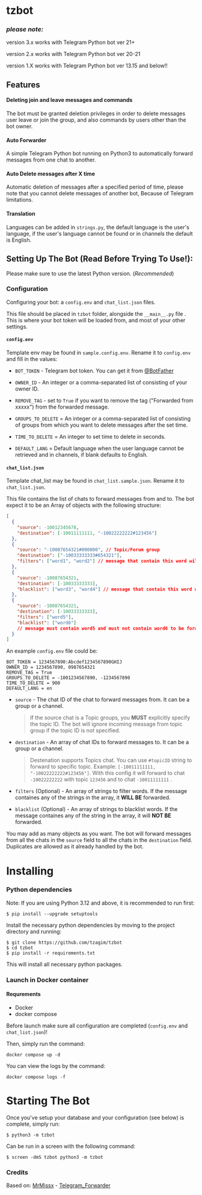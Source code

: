 # tzbot
### *please note:*
version 3.x works with Telegram Python bot ver 21+

version 2.x works with Telegram Python bot ver 20-21

version 1.X works with Telegram Python bot ver 13.15 and below!!

## Features
#### Deleting join and leave messages and commands

The bot must be granted deletion privileges in order to delete messages user leave or join the group, and also commands by users other than the bot owner.

#### Auto Forwarder

A simple Telegram Python bot running on Python3 to automatically forward messages from one chat to another.

#### Auto Delete messages after X time
Automatic deletion of messages after a specified period of time, please note that you cannot delete messages of another bot, Because of Telegram limitations.

#### Translation
Languages ​​can be added in `strings.py`, the default language is the user's language, if the user's language cannot be found or in channels the default is English.

## Setting Up The Bot (Read Before Trying To Use!):
Please make sure to use the latest Python version. (*Recommended*)

### Configuration

Configuring your bot: a `config.env` and `chat_list.json` files.

This file should be placed in `tzbot` folder, alongside the `__main__.py` file . 
This is where your bot token will be loaded from, and most of your other settings.

#### `config.env`

Template env may be found in `sample.config.env`. Rename it to `config.env` and fill in the values:

- `BOT_TOKEN` - Telegram bot token. You can get it from [@BotFather](https://t.me/BotFather)

- `OWNER_ID` - An integer or a comma-separated list of consisting of your owner ID.

- `REMOVE_TAG` - set to `True` if you want to remove the tag ("Forwarded from xxxxx") from the forwarded message.

- `GROUPS_TO_DELETE` = An integer or a comma-separated list of consisting of groups from which you want to delete messages after the set time.

- `TIME_TO_DELETE` = An integer to set time to delete in seconds.
 
- `DEFAULT_LANG` = Default language when the user language cannot be retrieved and in channels, if blank defaults to English.

#### `chat_list.json`

Template chat_list may be found in `chat_list.sample.json`. Rename it to `chat_list.json`.

This file contains the list of chats to forward messages from and to. The bot expect it to be an Array of objects with the following structure:

```json
[
  {
    "source": -10012345678,
    "destination": [-10011111111, "-10022222222#123456"]
  },
  {
    "source": "-10087654321#000000", // Topic/Forum group
    "destination": ["-10033333333#654321"],
    "filters": ["word1", "word2"] // message that contain this word will be forwarded
  },
  {
    "source": -10087654321,
    "destination": [-10033333333],
    "blacklist": ["word3", "word4"] // message that contain this word will not be forwarded
  },
  {
    "source": -10087654321,
    "destination": [-10033333333],
    "filters": ["word5"],
    "blacklist": ["word6"]
    // message must contain word5 and must not contain word6 to be forwarded
  }
]
```

An example `config.env` file could be:

```env
BOT_TOKEN = 1234567890:Abcdef1234567890GHIJ
OWNER_ID = 1234567890, 0987654321
REMOVE_TAG = True
GROUPS_TO_DELETE = -1001234567890, -1234567890
TIME_TO_DELETE = 900
DEFAULT_LANG = en
```
- `source` - The chat ID of the chat to forward messages from. It can be a group or a channel.

  > If the source chat is a Topic groups, you **MUST** explicitly specify the topic ID. The bot will ignore incoming message from topic group if the topic ID is not specified.

- `destination` - An array of chat IDs to forward messages to. It can be a group or a channel.

  > Destenation supports Topics chat. You can use `#topicID` string to forward to specific topic. Example: `[-10011111111, "-10022222222#123456"]`. With this config it will forward to chat `-10022222222` with topic `123456` and to chat `-10011111111` .

- `filters` (Optional) - An array of strings to filter words. If the message containes any of the strings in the array, it **WILL BE** forwarded.

- `blacklist` (Optional) - An array of strings to blacklist words. If the message containes any of the string in the array, it will **NOT BE** forwarded.

You may add as many objects as you want. The bot will forward messages from all the chats in the `source` field to all the chats in the `destination` field. Duplicates are allowed as it already handled by the bot.

Installing
==========


### Python dependencies
Note: If you are using Python 3.12 and above, it is recommended to run first:

```shell
$ pip install --upgrade setuptools
```

Install the necessary python dependencies by moving to the project directory and running:

```shell
$ git clone https://github.com/tzagim/tzbot
$ cd tzbot
$ pip install -r requirements.txt
```

This will install all necessary python packages.

### Launch in Docker container

#### Requrements

- Docker
- docker compose

Before launch make sure all configuration are completed (`config.env` and `chat_list.json`)!

Then, simply run the command:

```shell
docker compose up -d
```

You can view the logs by the command:

```shell
docker compose logs -f
```


Starting The Bot
==========

Once you've setup your database and your configuration (see below) is complete, simply run:

    $ python3 -m tzbot

Can be run in a screen with the following command:

    $ screen -dmS tzbot python3 -m tzbot

### Credits
Based on: [MrMissx](https://github.com/MrMissx) - [Telegram_Forwarder](https://github.com/MrMissx/Telegram_Forwarder)
